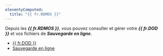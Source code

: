 ```yaml
---
eleventyComputed:
  title: "{{ fr.RDMOS }}"
---
```

Depuis les ***{{ fr.RDMOS }}***, vous pouvez consulter et gérer votre ***{{ fr.DOD }}*** et vos fichiers de ***Sauvegarde en ligne***.

* [{{ fr.DOD }}](/fr/cloud/rdm-online-services/online-drive/)
* [Sauvegarde en ligne](/fr/cloud/rdm-online-services/online-backup/)
